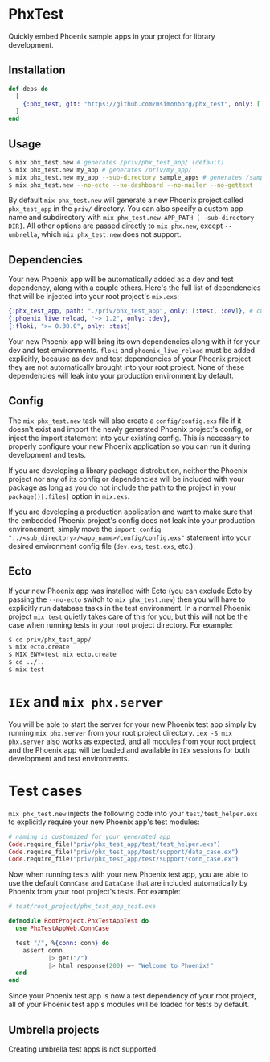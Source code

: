 # PhxTest

<!-- ModuleDoc -->

Quickly embed Phoenix sample apps in your project for library development.

## Installation

```elixir
def deps do
  [
    {:phx_test, git: "https://github.com/msimonborg/phx_test", only: [:dev, :test]}
  ]
end
```

## Usage

```bash
$ mix phx_test.new # generates /priv/phx_test_app/ (default)
$ mix phx_test.new my_app # generates /priv/my_app/
$ mix phx_test.new my_app --sub-directory sample_apps # generates /sample_apps/my_app/
$ mix phx_test.new --no-ecto --no-dashboard --no-mailer --no-gettext
```

By default `mix phx_test.new` will generate a new Phoenix project called `phx_test_app` in the `priv/` directory. You can also specify a custom app name and subdirectory with `mix phx_test.new APP_PATH [--sub-directory DIR]`. All other options are passed directly to `mix phx.new`, except `--umbrella`, which `mix phx_test.new` does not support.

## Dependencies

Your new Phoenix app will be automatically added as a dev and test dependency, along with a couple others. Here's the full list of dependencies that will be injected into your root project's `mix.exs`:

```elixir
{:phx_test_app, path: "./priv/phx_test_app", only: [:test, :dev]}, # customized for your test app
{:phoenix_live_reload, "~> 1.2", only: :dev},
{:floki, ">= 0.30.0", only: :test}
```

Your new Phoenix app will bring its own dependencies along with it for your dev and test environments. `floki` and `phoenix_live_reload` must be added explicitly, because as dev and test dependencies of your Phoenix project they are not automatically brought into your root project. None of these dependencies will leak into your production environment by default.

## Config

The `mix phx_test.new` task will also create a `config/config.exs` file if it doesn't exist and import the newly generated Phoenix project's config, or inject the import statement into your existing config. This is necessary to properly configure your new Phoenix application so you can run it during development and tests. 

If you are developing a library package distrobution, neither the Phoenix project nor any of its config or dependencies will be included with your package as long as you do not include the path to the project in your `package()[:files]` option in `mix.exs`.

If you are developing a production application and want to make sure that the embedded Phoenix project's config does not leak into your production environement, simply move the `import_config "../<sub_directory>/<app_name>/config/config.exs"` statement into your desired environment config file (`dev.exs`, `test.exs`, etc.).

## Ecto

If your new Phoenix app was installed with Ecto (you can exclude Ecto by passing the `--no-ecto` switch to `mix phx_test.new`) then you will have to explicitly run database tasks in the test environment. In a normal Phoenix project `mix test` quietly takes care of this for you, but this will not be the case when running tests in your root project directory. For example:

```bash
$ cd priv/phx_test_app/
$ mix ecto.create
$ MIX_ENV=test mix ecto.create
$ cd ../..
$ mix test
```

# `IEx` and `mix phx.server`

You will be able to start the server for your new Phoenix test app simply by running `mix phx.server` from your root project directory. `iex -S mix phx.server` also works as expected, and all modules from your root project and the Phoenix app will be loaded and available in `IEx` sessions for both development and test environments.

# Test cases

`mix phx_test.new` injects the following code into your `test/test_helper.exs` to explicitly require your new Phoenix app's test modules:

```elixir
# naming is customized for your generated app
Code.require_file("priv/phx_test_app/test/test_helper.exs")
Code.require_file("priv/phx_test_app/test/support/data_case.ex")
Code.require_file("priv/phx_test_app/test/support/conn_case.ex")
```

Now when running tests with your new Phoenix test app, you are able to use the default `ConnCase` and `DataCase` that are included automatically by Phoenix from your root project's tests. For example:

```elixir
# test/root_project/phx_test_app_test.exs

defmodule RootProject.PhxTestAppTest do
  use PhxTestAppWeb.ConnCase

  test "/", %{conn: conn} do
    assert conn
           |> get("/")
           |> html_response(200) =~ "Welcome to Phoenix!"
  end
end
```

Since your Phoenix test app is now a test dependency of your root project, all of your Phoenix test app's modules will be loaded for tests by default.

## Umbrella projects

Creating umbrella test apps is not supported.
<!-- ModuleDoc -->